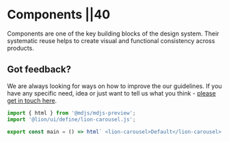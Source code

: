 # Components ||40

Components are one of the key building blocks of the design system. Their systematic reuse helps to create visual and functional consistency across products.

## Got feedback?

We are always looking for ways on how to improve the our guidelines. If you have any specific need, idea or just want to tell us what you think - [please get in touch here](https://github.com/ing-bank/lion/blob/master/CONTRIBUTING.md).

```js script
import { html } from '@mdjs/mdjs-preview';
import '@lion/ui/define/lion-carousel.js';
```

```js preview-story
export const main = () => html` <lion-carousel>Default</lion-carousel> `;
```
